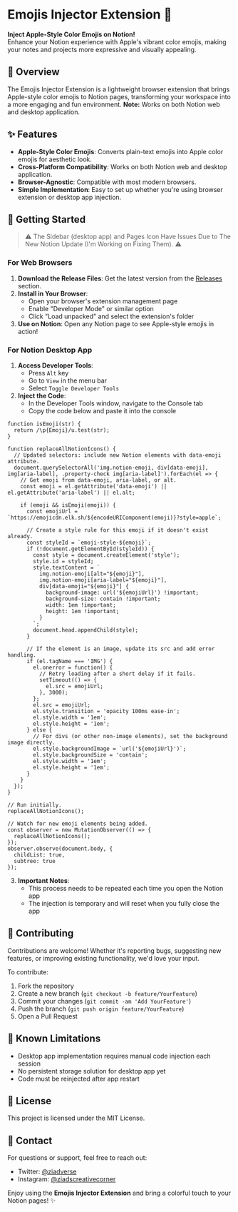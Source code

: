 # Emojis Injector Extension 🎉

**Inject Apple-Style Color Emojis on Notion!**  
Enhance your Notion experience with Apple's vibrant color emojis, making your notes and projects more expressive and visually appealing.

## 📖 Overview
The Emojis Injector Extension is a lightweight browser extension that brings Apple-style color emojis to Notion pages, transforming your workspace into a more engaging and fun environment. **Note:** Works on both Notion web and desktop application.

## ✨ Features
- **Apple-Style Color Emojis**: Converts plain-text emojis into Apple color emojis for aesthetic look.
- **Cross-Platform Compatibility**: Works on both Notion web and desktop application.
- **Browser-Agnostic**: Compatible with most modern browsers.
- **Simple Implementation**: Easy to set up whether you're using browser extension or desktop app injection.

## 🚀 Getting Started
> ⚠️ The Sidebar (desktop app) and Pages Icon Have Issues Due to The New Notion Update (I'm Working on Fixing Them). ⚠️

### For Web Browsers
1. **Download the Release Files**: Get the latest version from the [Releases](https://github.com/Sadlyfizzx/Notion-Emoji-Changer/releases) section.
2. **Install in Your Browser**:
   - Open your browser's extension management page
   - Enable "Developer Mode" or similar option
   - Click "Load unpacked" and select the extension's folder
3. **Use on Notion**: Open any Notion page to see Apple-style emojis in action!

### For Notion Desktop App
1. **Access Developer Tools**:
   - Press `Alt` key
   - Go to `View` in the menu bar
   - Select `Toggle Developer Tools`
2. **Inject the Code**:
   - In the Developer Tools window, navigate to the Console tab
   - Copy the code below and paste it into the console
```
function isEmoji(str) {
  return /\p{Emoji}/u.test(str);
}

function replaceAllNotionIcons() {
  // Updated selectors: include new Notion elements with data-emoji attribute.
  document.querySelectorAll('img.notion-emoji, div[data-emoji], img[aria-label], .property-check img[aria-label]').forEach(el => {
    // Get emoji from data-emoji, aria-label, or alt.
    const emoji = el.getAttribute('data-emoji') || el.getAttribute('aria-label') || el.alt;
    
    if (emoji && isEmoji(emoji)) {
      const emojiUrl = `https://emojicdn.elk.sh/${encodeURIComponent(emoji)}?style=apple`;
      
      // Create a style rule for this emoji if it doesn't exist already.
      const styleId = `emoji-style-${emoji}`;
      if (!document.getElementById(styleId)) {
        const style = document.createElement('style');
        style.id = styleId;
        style.textContent = `
          img.notion-emoji[alt="${emoji}"],
          img.notion-emoji[aria-label="${emoji}"],
          div[data-emoji="${emoji}"] {
            background-image: url('${emojiUrl}') !important;
            background-size: contain !important;
            width: 1em !important;
            height: 1em !important;
          }
        `;
        document.head.appendChild(style);
      }
      
      // If the element is an image, update its src and add error handling.
      if (el.tagName === 'IMG') {
        el.onerror = function() {
          // Retry loading after a short delay if it fails.
          setTimeout(() => {
            el.src = emojiUrl;
          }, 3000);
        };
        el.src = emojiUrl;
        el.style.transition = 'opacity 100ms ease-in';
        el.style.width = '1em';
        el.style.height = '1em';
      } else {
        // For divs (or other non-image elements), set the background image directly.
        el.style.backgroundImage = `url('${emojiUrl}')`;
        el.style.backgroundSize = 'contain';
        el.style.width = '1em';
        el.style.height = '1em';
      }
    }
  });
}

// Run initially.
replaceAllNotionIcons();

// Watch for new emoji elements being added.
const observer = new MutationObserver(() => {
  replaceAllNotionIcons();
});
observer.observe(document.body, {
  childList: true,
  subtree: true
});
```
3. **Important Notes**:
   - This process needs to be repeated each time you open the Notion app
   - The injection is temporary and will reset when you fully close the app

## 🤝 Contributing
Contributions are welcome! Whether it's reporting bugs, suggesting new features, or improving existing functionality, we'd love your input.

To contribute:
1. Fork the repository
2. Create a new branch (`git checkout -b feature/YourFeature`)
3. Commit your changes (`git commit -am 'Add YourFeature'`)
4. Push the branch (`git push origin feature/YourFeature`)
5. Open a Pull Request

## 🔧 Known Limitations
- Desktop app implementation requires manual code injection each session
- No persistent storage solution for desktop app yet
- Code must be reinjected after app restart

## 📜 License
This project is licensed under the MIT License.

## 💬 Contact
For questions or support, feel free to reach out:
- Twitter: [@ziadverse](https://www.twitter.com/@ziadverse)
- Instagram: [@ziadscreativecorner](https://www.instagram.com/ziadscreativecorner/)

Enjoy using the **Emojis Injector Extension** and bring a colorful touch to your Notion pages! ✨
